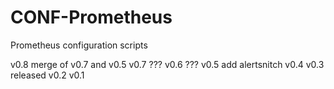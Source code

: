 # CONF-Prometheus
Prometheus configuration scripts

v0.8 merge of v0.7 and v0.5
v0.7 ???
v0.6 ???
v0.5 add alertsnitch
v0.4 
v0.3 released
v0.2
v0.1

